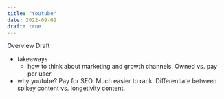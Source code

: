 ```yaml
---
title: "Youtube"
date: 2022-09-02
draft: true
---
```


Overview Draft
- takeaways
  - how to think about marketing and growth channels. Owned vs. pay per user.
- why youtube? Pay for SEO. Much easier to rank. Differentiate between spikey content vs. longetivity content.